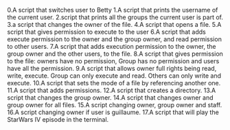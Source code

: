 0.A script that switches user to Betty
1.A script that prints the username of the current user.
2.script that prints all the groups the current user is part of.
3.a script that changes the owner of the file.
4.A script that opens a file.
5.A script that gives permission to execute to the user
6.A script that adds execute permission to the owner and the group owner, and read permission to other users.
7.A script that adds execution permission to the owner, the group owner and the other users, to the file.
8.A script that gives permission to the file: owners have no permission, Group has no permission and users have all the permission.
9.A script that allows owner full rights being read, write, execute. Group can only execute and read. Others can only write and execute.
10.A script that sets the mode of a file by referencing another one.
11.A script that adds permissions.
12.A script that creates a directory.
13.A script that changes the group owner.
14.A script that changes owner and group owner for all files.
15.A script changing owner, group owner and staff.
16.A script changing owner if user is guillaume.
17.A script that will play the StarWars IV episode in the terminal. 
